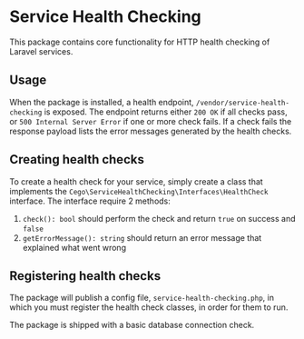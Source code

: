 # Service Health Checking

This package contains core functionality for HTTP health checking of Laravel services.

## Usage
When the package is installed, a health endpoint, `/vendor/service-health-checking` is exposed. The endpoint
returns either `200 OK` if all checks pass, or `500 Internal Server Error` if one or more check fails. If a check fails
the response payload lists the error messages generated by the health checks.

## Creating health checks
To create a health check for your service, simply create a class that implements the 
`Cego\ServiceHealthChecking\Interfaces\HealthCheck` interface. The interface require 2 methods:
1. `check(): bool` should perform the check and return `true` on success and `false`
2. `getErrorMessage(): string` should return an error message that explained what went wrong

## Registering health checks
The package will publish a config file, `service-health-checking.php`, in which you must register the health
check classes, in order for them to run. 

The package is shipped with a basic database connection check.
